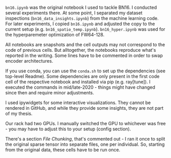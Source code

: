 `bn16.ipynb` was the original notebook I used to tackle BN16. I conducted several experiments there. At some point, I separated my dataset inspections (`bn16_data_insights.ipynb`) from the machine learning code. For later experiments, I copied `bn16.ipynb` and adjusted the copy to the current setup (e.g. `bn16_spatio_temp.ipynb`). `bn16_hyper.ipynb` was used for the hyperparemeter optimization of FW64-128.

All notebooks are snapshots and the cell outputs may not correspond to the code of previous cells. But alltogether, the notebooks reproduce what's reported in the writing. Some lines have to be commented in order to swap encoder architectures.

If you use conda, you can use the `conda.sh` to set up the dependencies (see top-level Readme). Some dependencies are only present in the first code cell of the respective notebook and installed via pip (e.g. ray[tune]). I executed the commands in mid/late-2020 - things might have changed since then and require minor adjustments.

I used ipywidgets for some interactive visualizations. They cannot be rendered in GitHub, and while they provide some insights, they are not part of my thesis.

Our rack had two GPUs. I manually switched the GPU to whichever was free - you may have to adjust this to your setup (config section).

There's a section *File Chunking*, that's commented out - I ran it once to split the original sparse tensor into separate files, one per individual. So, starting from the original data, these cells have to be run once.